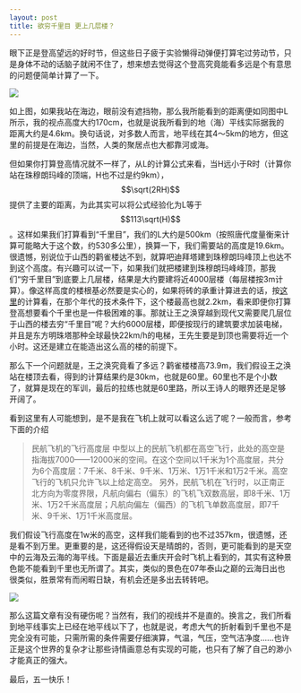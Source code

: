 ```yaml
---
layout: post
title: 欲穷千里目 更上几层楼？
---
```


眼下正是登高望远的好时节，但这些日子疲于实验懒得动弹便打算宅过劳动节，只是身体不动的话脑子就闲不住了，想来想去觉得这个登高究竟能看多远是个有意思的问题便简单计算了一下。

![](http://yufree.github.io/blogcn/figure/floor.png)

如上图，如果我站在海边，眼前没有遮挡物，那么我所能看到的距离便如同图中L所示，我的视点高度大约170cm，也就是说我所看到的地（海）平线实际据我的距离大约是4.6km。换句话说，对多数人而言，地平线在其4～5km的地方，但这里的前提是在海边，当然，人类的聚居点也大都靠河或海。

但如果你打算登高情况就不一样了，从L的计算公式来看，当H远小于R时（计算你站在珠穆朗玛峰的顶端，H也不过是约9km），$$\sqrt(2RH)$$提供了主要的距离，为此其实可以将公式经验化为L等于$$113\sqrt(H)$$。这样如果我们打算看到“千里目”，我们的L大约是500km（按照唐代度量衡来计算可能略大于这个数，约530多公里），换算一下，我们需要站的高度是19.6km。很遗憾，别说位于山西的鹳雀楼达不到，就算吧迪拜塔建到珠穆朗玛峰顶上也达不到这个高度。有兴趣可以试一下，如果我们就把楼建到珠穆朗玛峰峰顶，那我们“穷千里目”到底要上几层楼，结果是大约要建将近4000层楼（每层楼按3m计算）。像这样高度的楼根基必然要是实心的，如果将砖的承重计算进去的话，按[这里](http://www.360doc.com/content/10/0116/06/22784_13682237.shtml)的计算看，在那个年代的技术条件下，这个楼最高也就2.2km，看来即便你打算登高想要看个千里也是一件极困难的事。那就让王之涣穿越到现代又需要爬几层位于山西的楼去穷“千里目”呢？大约6000层楼，即便按现行的建筑要求加装电梯，并且是东方明珠塔那种全球最快22km/h的电梯，王先生要是到顶也需要将近一个小时。这还是建立在能造出这么高的楼的前提下。

那么下一个问题就是，王之涣究竟看了多远？鹳雀楼楼高73.9m，我们假设王之涣站在楼顶去看，得到的计算结果约是30km，也就是60里。60里也不是个小数了，就算是现在的军训，最后的拉练也就是60里路，所以王诗人的眼界还是足够开阔了。

看到这里有人可能想到，是不是我在飞机上就可以看这么远了呢？一般而言，参考下面的介绍

> 民航飞机的飞行高度层
> 中型以上的民航飞机都在高空飞行，此处的高空是指海拔7000——12000米的空间。在这个空间以1千米为1个高度层，共分为6个高度层：7千米、8千米、9千米、1万米、1万1千米和1万2千米。高空飞行的飞机只允许飞以上给定高空。
> 另外，民航飞机在飞行时，以正南正北方向为零度界限，凡航向偏右（偏东）的飞机飞双数高层，即8千米、1万米、1万2千米高度层；凡航向偏左（偏西）的飞机飞单数高度层，即7千米、9千米、1万1千米高度层。

我们假设飞行高度在1w米的高空，这样我们能看到的也不过357km，很遗憾，还是看不到万里。更重要的是，这还得假设天是晴朗的，否则，更可能看到的是天空中的云海及云海的海平线。下面是最近去重庆开会时飞机上看到的，其实有这种景色能不能看到千里也无所谓了。其实，类似的景色在07年泰山之巅的云海日出也很类似，胜景常有而闲暇日缺，有机会还是多出去转转吧。

![](http://yufree.github.io/blogcn/figure/cloud.jpg)

那么这篇文章有没有硬伤呢？当然有，我们的视线并不是直的。换言之，我们所看到地平线事实上已经在地平线以下了，也就是说，考虑大气的折射看到千里也不是完全没有可能，只需所需的条件需要仔细演算，气温，气压，空气洁净度……也许正是这个世界的复杂才让那些诗情画意总有实现的可能，也只有了解了自己的渺小才能真正的强大。

最后，五一快乐！